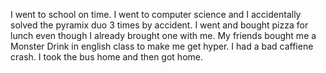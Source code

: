 I went to school on time. I went to computer science and I accidentally solved the pyramix duo 3 times by accident. I went and bought pizza for lunch even though I already brought one with me. My friends bought me a Monster Drink in english class to make me get hyper. I had a bad caffiene crash. I took the bus home and then got home.
